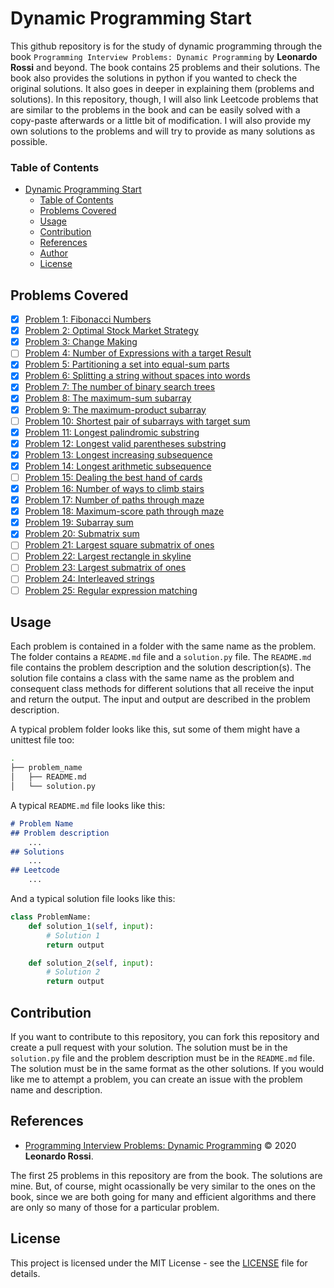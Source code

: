 # Dynamic Programming Start
This github repository is for the study of dynamic programming through the book `Programming Interview Problems: Dynamic Programming` by <b>Leonardo Rossi</b> and beyond. The book contains 25 problems and their solutions. The book also provides the solutions in python if you wanted to check the original solutions. It also goes in deeper in explaining them (problems and solutions). In this repository, though, I will also link Leetcode problems that are similar to the problems in the book and can be easily solved with a copy-paste afterwards or a little bit of modification. I will also provide my own solutions to the problems and will try to provide as many solutions as possible.

### Table of Contents
- [Dynamic Programming Start](#dynamic-programming-start)
    - [Table of Contents](#table-of-contents)
    - [Problems Covered](#problems-covered)
    - [Usage](#usage)
    - [Contribution](#contribution)
    - [References](#references)
    - [Author](#author)
    - [License](#license)

## Problems Covered
- [x] [Problem 1: Fibonacci Numbers](the_fibonacci_sequence)
- [X] [Problem 2: Optimal Stock Market Strategy](optimal_stock_market_strategy)
- [X] [Problem 3: Change Making](change_making)
- [ ] [Problem 4: Number of Expressions with a target Result](number_of_expressions_with_a_target_result)
- [X] [Problem 5: Partitioning a set into equal-sum parts](partitioning_a_set_into_equal_sum_parts)
- [X] [Problem 6: Splitting a string without spaces into words](splitting_a_string_without_spaces_into_words)
- [X] [Problem 7: The number of binary search trees](the_number_of_binary_search_trees)
- [X] [Problem 8: The maximum-sum subarray](the_maximum_sum_subarray)
- [X] [Problem 9: The maximum-product subarray](the_maximum_product_subarray)
- [ ] [Problem 10: Shortest pair of subarrays with target sum](shortest_pair_of_subarrays_with_target_sum)
- [X] [Problem 11: Longest palindromic substring](longest_palindromic_substring)
- [X] [Problem 12: Longest valid parentheses substring](longest_valid_parentheses_substring)
- [X] [Problem 13: Longest increasing subsequence](longest_increasing_subsequence)
- [X] [Problem 14: Longest arithmetic subsequence](longest_arithmetic_subsequence)
- [ ] [Problem 15: Dealing the best hand of cards](dealing_the_best_hand_of_cards)
- [X] [Problem 16: Number of ways to climb stairs](number_of_ways_to_climb_stairs)
- [X] [Problem 17: Number of paths through maze](number_of_paths_through_maze)
- [X] [Problem 18: Maximum-score path through maze](maximum_score_path_through_maze)
- [X] [Problem 19: Subarray sum](subarray_sum)
- [X] [Problem 20: Submatrix sum](submatrix_sum)
- [ ] [Problem 21: Largest square submatrix of ones](largest_square_submatrix_of_ones)
- [ ] [Problem 22: Largest rectangle in skyline](largest_rectangle_in_skyline)
- [ ] [Problem 23: Largest submatrix of ones](largest_submatrix_of_ones)
- [ ] [Problem 24: Interleaved strings](interleaved_strings)
- [ ] [Problem 25: Regular expression matching](regular_expression_matching)

## Usage
Each problem is contained in a folder with the same name as the problem. The folder contains a `README.md` file and a `solution.py` file. The `README.md` file contains the problem description and the solution description(s). The solution file contains a class with the same name as the problem and consequent class methods for different solutions that all receive the input and return the output. The input and output are described in the problem description.

A typical problem folder looks like this, sut some of them might have a unittest file too:
```sh
.
├── problem_name
│   ├── README.md
│   └── solution.py
```

A typical `README.md` file looks like this:
```markdown
# Problem Name
## Problem description
    ...
## Solutions
    ...
## Leetcode
    ...
```


And a typical solution file looks like this:
```python
class ProblemName:
    def solution_1(self, input):
        # Solution 1
        return output

    def solution_2(self, input):
        # Solution 2
        return output
```

## Contribution
If you want to contribute to this repository, you can fork this repository and create a pull request with your solution. The solution must be in the `solution.py` file and the problem description must be in the `README.md` file. The solution must be in the same format as the other solutions. If you would like me to attempt a problem, you can create an issue with the problem name and description.

## References
- [Programming Interview Problems: Dynamic Programming](https://www.amazon.com/Programming-Interview-Problems-Dynamic-solutions-ebook/dp/B08RRQWV21) ©️ 2020 <b>Leonardo Rossi</b>.

The first 25 problems in this repository are from the book. The solutions are mine. But, of course, might ocassionally be very similar to the ones on the book, since we are both going for many and efficient algorithms and there are only so many of those for a particular problem.

## License
This project is licensed under the MIT License - see the [LICENSE](LICENSE) file for details.
